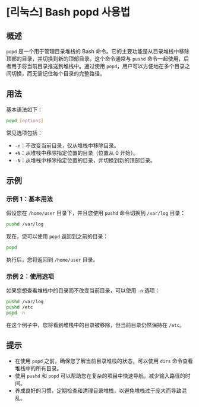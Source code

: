 # [리눅스] Bash popd 사용법

## 概述
`popd` 是一个用于管理目录堆栈的 Bash 命令。它的主要功能是从目录堆栈中移除顶部的目录，并切换到新的顶部目录。这个命令通常与 `pushd` 命令一起使用，后者用于将当前目录推送到堆栈中。通过使用 `popd`，用户可以方便地在多个目录之间切换，而无需记住每个目录的完整路径。

## 用法
基本语法如下：
```bash
popd [options]
```

常见选项包括：
- `-n`：不改变当前目录，仅从堆栈中移除目录。
- `+N`：从堆栈中移除指定位置的目录（位置从 0 开始）。
- `-N`：从堆栈中移除指定位置的目录，并切换到新的顶部目录。

## 示例
### 示例 1：基本用法
假设您在 `/home/user` 目录下，并且您使用 `pushd` 命令切换到 `/var/log` 目录：
```bash
pushd /var/log
```
现在，您可以使用 `popd` 返回到之前的目录：
```bash
popd
```
执行后，您将返回到 `/home/user` 目录。

### 示例 2：使用选项
如果您想查看堆栈中的目录而不改变当前目录，可以使用 `-n` 选项：
```bash
pushd /var/log
pushd /etc
popd -n
```
在这个例子中，您将看到堆栈中的目录被移除，但当前目录仍然保持在 `/etc`。

## 提示
- 在使用 `popd` 之前，确保您了解当前目录堆栈的状态，可以使用 `dirs` 命令查看堆栈中的所有目录。
- 使用 `pushd` 和 `popd` 可以帮助您在复杂的项目中快速导航，减少输入路径的时间。
- 养成良好的习惯，定期检查和清理目录堆栈，以避免堆栈过于庞大而导致混乱。